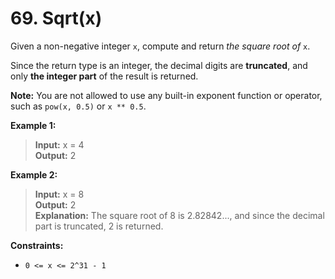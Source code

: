 # 69. Sqrt(x)

Given a non-negative integer `x`, compute and return _the square root of_ `x`.

Since the return type is an integer, the decimal digits are **truncated**, 
and only **the integer part** of the result is returned.

**Note:** You are not allowed to use any built-in exponent function or operator, 
such as `pow(x, 0.5)` or `x ** 0.5`.

**Example 1:**  
> **Input:** x = 4  
> **Output:** 2

**Example 2:**  
> **Input:** x = 8  
> **Output:** 2  
> **Explanation:** The square root of 8 is 2.82842..., 
and since the decimal part is truncated, 2 is returned.

**Constraints:**

* `0 <= x <= 2^31 - 1`